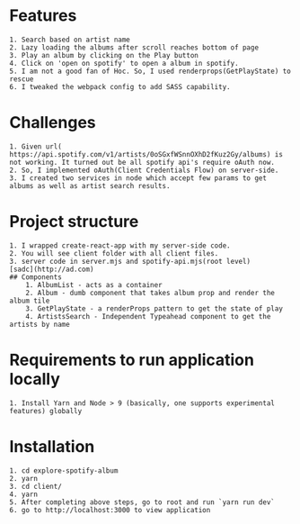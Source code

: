#   Features
    1. Search based on artist name
    2. Lazy loading the albums after scroll reaches bottom of page
    3. Play an album by clicking on the Play button
    4. Click on 'open on spotify' to open a album in spotify. 
    5. I am not a good fan of Hoc. So, I used renderprops(GetPlayState) to rescue
    6. I tweaked the webpack config to add SASS capability.

#   Challenges
    1. Given url( https://api.spotify.com/v1/artists/0oSGxfWSnnOXhD2fKuz2Gy/albums) is not working. It turned out be all spotify api's require oAuth now.
    2. So, I implemented oAuth(Client Credentials Flow) on server-side.
    3. I created two services in node which accept few params to get albums as well as artist search results.

#   Project structure
    1. I wrapped create-react-app with my server-side code. 
    2. You will see client folder with all client files.
    3. server code in server.mjs and spotify-api.mjs(root level)
    [sadc](http://ad.com)
    ## Components
        1. AlbumList - acts as a container
        2. Album - dumb component that takes album prop and render the album tile
        3. GetPlayState - a renderProps pattern to get the state of play
        4. ArtistsSearch - Independent Typeahead component to get the artists by name

#   Requirements to run application locally
    1. Install Yarn and Node > 9 (basically, one supports experimental features) globally

#   Installation
    1. cd explore-spotify-album
    2. yarn
    3. cd client/
    4. yarn
    5. After completing above steps, go to root and run `yarn run dev`
    6. go to http://localhost:3000 to view application

    

    